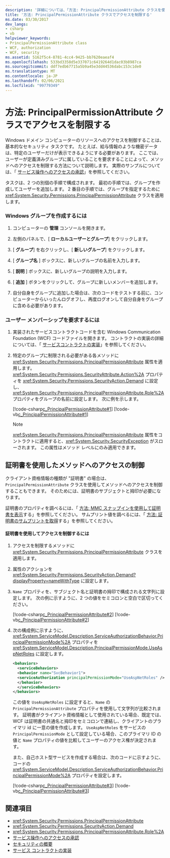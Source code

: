 ```yaml
---
description: '詳細については、「方法: PrincipalPermissionAttribute クラスを使用してアクセスを制限する」を参照してください。'
title: '方法: PrincipalPermissionAttribute クラスでアクセスを制限する'
ms.date: 03/30/2017
dev_langs:
- csharp
- vb
helpviewer_keywords:
- PrincipalPermissionAttribute class
- WCF, authorization
- WCF, security
ms.assetid: 5162f5c4-8781-4cc4-9425-bb7620eaeaf4
ms.openlocfilehash: 533bd3358d5e337071c6419264d1dac03b8987ca
ms.sourcegitcommit: ddf7edb67715a5b9a45e3dd44536dabc153c1de0
ms.translationtype: MT
ms.contentlocale: ja-JP
ms.lasthandoff: 02/06/2021
ms.locfileid: "99779349"
---
```

# <a name="how-to-restrict-access-with-the-principalpermissionattribute-class"></a>方法: PrincipalPermissionAttribute クラスでアクセスを制限する

Windows ドメイン コンピューターのリソースへのアクセスを制御することは、基本的なセキュリティ タスクです。 たとえば、給与情報のような機密データは、特定のユーザーだけが表示できるようにする必要があります。 ここでは、ユーザーが定義済みグループに属していることを要求することによって、メソッドへのアクセスを制限する方法について説明します。 実際のサンプルについては、「 [サービス操作へのアクセスの承認](./samples/authorizing-access-to-service-operations.md)」を参照してください。  
  
 タスクは、2 つの別個の手順で構成されます。 最初の手順では、グループを作成してユーザーを追加します。 2 番目の手順では、グループを指定するために <xref:System.Security.Permissions.PrincipalPermissionAttribute> クラスを適用します。  
  
### <a name="to-create-a-windows-group"></a>Windows グループを作成するには  
  
1. コンピューターの **管理** コンソールを開きます。  
  
2. 左側のパネルで、[ **ローカルユーザーとグループ**] をクリックします。  
  
3. [ **グループ**] を右クリックし、[ **新しいグループ**] をクリックします。  
  
4. [ **グループ名** ] ボックスに、新しいグループの名前を入力します。  
  
5. [ **説明** ] ボックスに、新しいグループの説明を入力します。  
  
6. [ **追加** ] ボタンをクリックして、グループに新しいメンバーを追加します。  
  
7. 自分自身をグループに追加した場合は、次のコードをテストする前に、コンピューターからいったんログオフし、再度ログオンして自分自身をグループに含める必要があります。  
  
### <a name="to-demand-user-membership"></a>ユーザー メンバーシップを要求するには  
  
1. 実装されたサービスコントラクトコードを含む Windows Communication Foundation (WCF) コードファイルを開きます。 コントラクトの実装の詳細については、「 [サービスコントラクトの実装](implementing-service-contracts.md)」を参照してください。  
  
2. 特定のグループに制限される必要がある各メソッドに <xref:System.Security.Permissions.PrincipalPermissionAttribute> 属性を適用します。 <xref:System.Security.Permissions.SecurityAttribute.Action%2A> プロパティを <xref:System.Security.Permissions.SecurityAction.Demand> に設定し、<xref:System.Security.Permissions.PrincipalPermissionAttribute.Role%2A> プロパティをグループの名前に設定します。 次に例を示します。  
  
     [!code-csharp[c_PrincipalPermissionAttribute#1](../../../samples/snippets/csharp/VS_Snippets_CFX/c_principalpermissionattribute/cs/source.cs#1)]
     [!code-vb[c_PrincipalPermissionAttribute#1](../../../samples/snippets/visualbasic/VS_Snippets_CFX/c_principalpermissionattribute/vb/source.vb#1)]  
  
    > [!NOTE]
    > <xref:System.Security.Permissions.PrincipalPermissionAttribute> 属性をコントラクトに適用すると、<xref:System.Security.SecurityException> がスローされます。 この属性はメソッド レベルにのみ適用できます。  
  
## <a name="using-a-certificate-to-control-access-to-a-method"></a>証明書を使用したメソッドへのアクセスの制御  

 クライアント資格情報の種類が "証明書" の場合は、`PrincipalPermissionAttribute` クラスを使用してメソッドへのアクセスを制御することもできます。 そのためには、証明書のサブジェクトと拇印が必要になります。  
  
 証明書のプロパティを調べるには、「 [方法: MMC スナップインを使用して証明書を表示](./feature-details/how-to-view-certificates-with-the-mmc-snap-in.md)する」を参照してください。 サムプリント値を調べるには、「 [方法: 証明書のサムプリントを取得](./feature-details/how-to-retrieve-the-thumbprint-of-a-certificate.md)する」を参照してください。  
  
#### <a name="to-control-access-using-a-certificate"></a>証明書を使用してアクセスを制御するには  
  
1. アクセスを制限するメソッドに <xref:System.Security.Permissions.PrincipalPermissionAttribute> クラスを適用します。  
  
2. 属性のアクションを <xref:System.Security.Permissions.SecurityAction.Demand?displayProperty=nameWithType> に設定します。  
  
3. `Name` プロパティを、サブジェクト名と証明書の拇印で構成される文字列に設定します。 次の例に示すように、2 つの値をセミコロンと空白で区切ってください。  
  
     [!code-csharp[c_PrincipalPermissionAttribute#2](../../../samples/snippets/csharp/VS_Snippets_CFX/c_principalpermissionattribute/cs/source.cs#2)]
     [!code-vb[c_PrincipalPermissionAttribute#2](../../../samples/snippets/visualbasic/VS_Snippets_CFX/c_principalpermissionattribute/vb/source.vb#2)]  
  
4. 次の構成例に示すように、<xref:System.ServiceModel.Description.ServiceAuthorizationBehavior.PrincipalPermissionMode%2A> プロパティを <xref:System.ServiceModel.Description.PrincipalPermissionMode.UseAspNetRoles> に設定します。  
  
    ```xml  
    <behaviors>  
      <serviceBehaviors>  
      <behavior name="SvcBehavior1">  
      <serviceAuthorization principalPermissionMode="UseAspNetRoles" />  
      </behavior>  
      </serviceBehaviors>  
    </behaviors>  
    ```  
  
     この値を `UseAspNetRoles` に設定すると、`Name` の `PrincipalPermissionAttribute` プロパティを使用して文字列が比較されます。 証明書がクライアント資格情報として使用されている場合、既定では、WCF は証明書の共通名と拇印をセミコロンで連結し、クライアントのプライマリ id に一意の値を作成します。 `UseAspNetRoles` をサービスの `PrincipalPermissionMode` として設定している場合、このプライマリ ID の値と `Name` プロパティの値を比較してユーザーのアクセス権が決定されます。  
  
     また、自己ホスト型サービスを作成する場合は、次のコードに示すように、コードの <xref:System.ServiceModel.Description.ServiceAuthorizationBehavior.PrincipalPermissionMode%2A> プロパティを設定します。  
  
     [!code-csharp[c_PrincipalPermissionAttribute#3](../../../samples/snippets/csharp/VS_Snippets_CFX/c_principalpermissionattribute/cs/source.cs#3)]
     [!code-vb[c_PrincipalPermissionAttribute#3](../../../samples/snippets/visualbasic/VS_Snippets_CFX/c_principalpermissionattribute/vb/source.vb#3)]  
  
## <a name="see-also"></a>関連項目

- <xref:System.Security.Permissions.PrincipalPermissionAttribute>
- <xref:System.Security.Permissions.SecurityAction.Demand>
- <xref:System.Security.Permissions.PrincipalPermissionAttribute.Role%2A>
- [サービス操作へのアクセスの承認](./samples/authorizing-access-to-service-operations.md)
- [セキュリティの概要](./feature-details/security-overview.md)
- [サービス コントラクトの実装](implementing-service-contracts.md)
